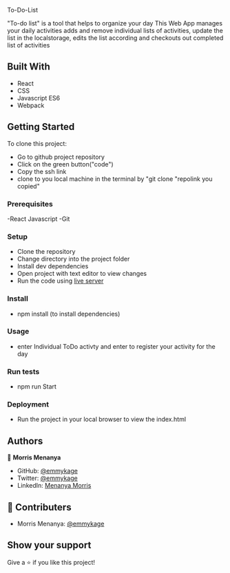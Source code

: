 To-Do-List

"To-do list" is a tool that helps to organize your day This Web App manages your daily activities adds and  remove individual lists of activities, update the list in the localstorage, edits the list according and checkouts out completed list of activities


## Built With

- React
- CSS
- Javascript ES6
- Webpack

## Getting Started

To clone this project:
- Go to github project repository
- Click on the green button("code")
- Copy the ssh link
- clone to you local machine in the terminal by "git clone "repolink you copied"


### Prerequisites
-React Javascript
-Git

### Setup
- Clone the repository
- Change directory into the project folder
- Install dev dependencies
- Open project with text editor to view changes
- Run the code using [live server](https://emmykage.github.io/To-Do-List/dist/)


### Install
- npm install (to install dependencies)

### Usage
- enter Individual ToDo activty and enter to register your activity for the day

### Run tests
- npm run Start

### Deployment
- Run the project in your local browser to view the index.html


## Authors


👤 **Morris Menanya**

- GitHub: [@emmykage](https://github.com/Emmykage)
- Twitter: [@emmykage](https://twitter.com/omayiobenj)
- LinkedIn: [Menanya Morris](https://www.linkedin.com/in/morris-menanya-a51985104/)



## 🤝 Contributers

-  Morris Menanya: [@emmykage](https://github.com/Emmykage)


## Show your support

Give a ⭐️ if you like this project!
